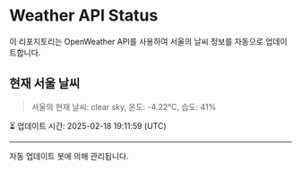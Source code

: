 
# Weather API Status

이 리포지토리는 OpenWeather API를 사용하여 서울의 날씨 정보를 자동으로 업데이트합니다.

## 현재 서울 날씨
> 서울의 현재 날씨: clear sky, 온도: -4.22°C, 습도: 41%

⏳ 업데이트 시간: 2025-02-18 19:11:59 (UTC)

---
자동 업데이트 봇에 의해 관리됩니다.
